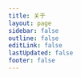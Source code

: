 ```yaml
---
title: 关于
layout: page
sidebar: false
outline: false
editLink: false
lastUpdated: false
footer: false
---
```


<script setup>
import {
  VPTeamPage,
  VPTeamPageTitle,
  VPTeamMembers
} from 'vitepress/theme';

const members = [
  {
    avatar: 'https://picsum.photos/200',
    name: 'Evan You',
    title: 'Creator',
    links: [
      { icon: 'github', link: 'https://github.com/yyx990803' },
      { icon: 'twitter', link: 'https://twitter.com/youyuxi' }
    ]
  },
  {
    avatar: 'https://picsum.photos/200',
    name: 'Evan You',
    title: 'Creator',
    links: [
      { icon: 'github', link: 'https://github.com/yyx990803' },
      { icon: 'twitter', link: 'https://twitter.com/youyuxi' }
    ]
  },
  {
    avatar: 'https://picsum.photos/200',
    name: 'Evan You',
    title: 'Creator',
    links: [
      { icon: 'github', link: 'https://github.com/yyx990803' },
      { icon: 'twitter', link: 'https://twitter.com/youyuxi' }
    ]
  }
]
</script>

<VPTeamPage>
  <VPTeamPageTitle>
    <template #title>
      ABOUT
    </template>
    <template #lead>
      The development of VitePress is guided by an international
      team, some of whom have chosen to be featured below.
    </template>
  </VPTeamPageTitle>
  <VPTeamMembers
    :members="members"
  />
</VPTeamPage>